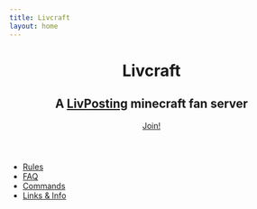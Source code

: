```yaml
---
title: Livcraft
layout: home
---
```

<header>

# Livcraft
## A [LivPosting](https://www.twitch.tv/livposting) minecraft fan server

<span class="join">[Join!](join.md)</span>

</header>

- [Rules](rules.md)
- [FAQ](faq.md)
- [Commands](commands.md)
- [Links & Info](links.md)

